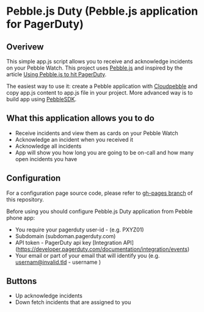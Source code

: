 # Pebble.js Duty (Pebble.js application for PagerDuty)
## Overivew

This simple app.js script allows you to receive and acknowledge incidents on your Pebble Watch. 
This project uses [Pebble.js](https://github.com/pebble/pebblejs) and 
inspired by the article [Using Pebble.js to hit PagerDuty](http://euri.ca/2014/using-pebble-js-to-hit-pagerduty/).

The easiest way to use it: create a Pebble application with [Cloudpebble](https://cloudpebble.net/) and copy app.js content to app.js file in your project. More advanced way is to build app using [PebbleSDK](https://developer.pebble.com/sdk/install/).

## What this application allows you to do
- Receive incidents and view them as cards on your Pebble Watch
- Acknowledge an incident when you received it
- Acknowledge all incidents
- App will show you how long you are going to be on-call and how many open incidents you have

## Configuration

For a configuration page source code, please refer to [gh-pages branch](https://github.com/murat1985/pebblejs-pagerduty/tree/gh-pages) of this repository.

Before using you should configure Pebble.js Duty application from Pebble phone app:
- You require your pagerduty user-id - (e.g. PXYZ01)
- Subdomain (subdoman.pagerduty.com)
- API token - PagerDuty api key [Integration API] (https://developer.pagerduty.com/documentation/integration/events)
- Your email or part of your email that will identify you (e.g. usernam@invalid.tld - username )

## Buttons
- Up acknowledge incidents 
- Down fetch incidents that are assigned to you

